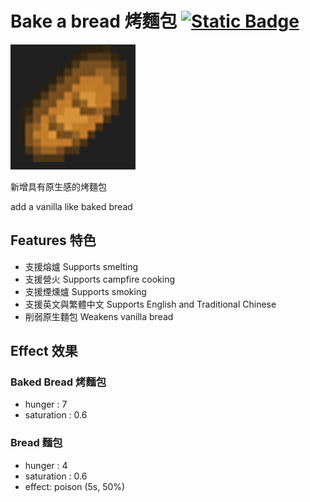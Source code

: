 # Bake a bread 烤麵包 [![Static Badge](https://img.shields.io/badge/CurseForge-yangyx30678-black?style=for-the-badge)](https://legacy.curseforge.com/minecraft/mc-mods/bake-a-bread)

<img src="https://raw.githubusercontent.com/yangyx30678/Bake-a-bread/main/logo.gif" width="200" />

新增具有原生感的烤麵包

add a vanilla like baked bread

## Features 特色
* 支援熔爐 Supports smelting
* 支援營火 Supports campfire cooking
* 支援煙燻爐 Supports smoking
* 支援英文與繁體中文 Supports English and Traditional Chinese
* 削弱原生麵包 Weakens vanilla bread

## Effect 效果

### Baked Bread 烤麵包
* hunger : 7
* saturation : 0.6

### Bread 麵包
* hunger : 4
* saturation : 0.6
* effect: poison (5s, 50%)

